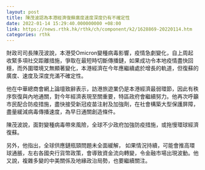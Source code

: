 ```yaml
---
layout: post
title: 陳茂波認為本港經濟復蘇廣度速度深度仍有不確定性
date: 2022-01-14 15:29:40.000000000 +08:00
link: https://news.rthk.hk/rthk/ch/component/k2/1628869-20220114.htm
categories: rthk
---
```


財政司司長陳茂波說，本港受Omicron變種病毒影響，疫情急劇變化，自上周起收緊多項社交距離措施，爭取在最短時切斷傳播鏈，如果成功令本地疫情盡快回穩，而外圍環境又無顯著變化，本港經濟在今年應繼續處於增長的軌道，但復蘇的廣度、速度及深度充滿不確定性。

他在中華總商會網上論壇致辭表示，訪港旅遊業仍是本港經濟最弱環節，因此有秩序恢復與內地通關，對今年經濟表現至關重要，特區政府會繼續努力。他再次呼籲市民配合防疫措施，盡快接受新冠疫苗注射及加強劑，在社會構築大型保護屏障，盡量緩減病毒傳播速度，為早日通關創造條件。

陳茂波說，面對變種病毒帶來風險，全球不少政府加強防疫措施，或拖慢環球經濟復蘇。

另外，他指出，全球供應鏈瓶頸問題未全面緩解， 如果情況持續，可能會推高環球通脹，左右各國央行貨幣政策，會導致資金流向轉變，令金融市場出現波動。他又說，複雜多變的中美關係及地緣政治局勢，也要繼續關注。

